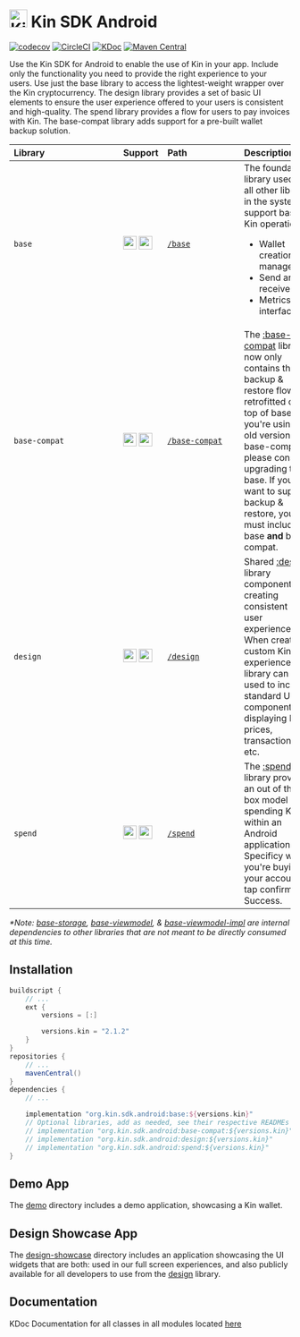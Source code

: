 # <img src="assets/kin-logo.png" height="32" alt="Kin Logo"> Kin SDK Android

[![codecov](https://codecov.io/gh/kinecosystem/kin-android/branch/master/graph/badge.svg?token=V05OQ629R5)](https://codecov.io/gh/kinecosystem/kin-android)
[![CircleCI](https://img.shields.io/circleci/build/gh/kinecosystem/kin-android/master?token=ac677bb614658377373f411ba6394e9adf112cba)](https://circleci.com/gh/kinecosystem/kin-android)
[![KDoc](https://img.shields.io/badge/Docs-KDoc-blue)](https://kinecosystem.github.io/kin-android/docs)
[![Maven Central](https://maven-badges.herokuapp.com/maven-central/org.kin.sdk.android/base/badge.svg)](https://maven-badges.herokuapp.com/maven-central/org.kin.sdk.android/base)

Use the Kin SDK for Android to enable the use of Kin in your app. Include only the functionality you need to provide the right experience to your users. Use just the base library to access the lightest-weight wrapper over the Kin cryptocurrency. The design library provides a set of basic UI elements to ensure the user experience offered to your users is consistent and high-quality. The spend library provides a flow for users to pay invoices with Kin. The base-compat library adds support for a pre-built wallet backup solution.

| Library&nbsp;&nbsp;&nbsp;&nbsp;&nbsp;&nbsp;&nbsp;&nbsp;&nbsp;&nbsp;&nbsp;&nbsp;&nbsp;&nbsp;&nbsp;&nbsp;&nbsp;&nbsp;&nbsp;&nbsp;&nbsp;&nbsp;&nbsp;&nbsp;&nbsp;&nbsp;&nbsp;&nbsp;&nbsp; | Support                                                                                   | Path&nbsp;&nbsp;&nbsp;&nbsp;&nbsp;&nbsp;&nbsp;&nbsp;&nbsp;&nbsp;&nbsp;&nbsp;&nbsp;&nbsp;&nbsp;&nbsp;&nbsp;&nbsp;&nbsp;&nbsp; | Description                                                                                                                                                                                                                               |
| :------------------------------------------------------------------------------------------------------------------------------------------------------------------------------------ | :---------------------------------------------------------------------------------------- | :--------------------------------------------------------------------------------------------------------------------------- | :---------------------------------------------------------------------------------------------------------------------------------------------------------------------------------------------------------------------------------------- |
| `base`                                                                                                                                                                                | <img src="assets/java.png" height="24">&nbsp;<img src="assets/kotlin.png" height="24">    | [`/base`](base)                                                                                                              | The foundation library used by all other libraries in the system to support basic Kin operations: <ul><li>Wallet creation and management</li><li>Send and receive Kin</li><li>Metrics interfaces</li></ul>                                |
| `base-compat`                                                                                                                                                                         | <img src="assets/android.png" height="24">&nbsp;<img src="assets/kotlin.png" height="24"> | [`/base-compat`](base-compat)                                                                                                | The [:base-compat](base-compat) library now only contains the backup & restore flow retrofitted on top of base. If you're using an old version of base-compat please consider upgrading to base. If you want to support backup & restore, you must include base **and** base-compat.                                          |
| `design`                                                                                                                                                                              | <img src="assets/android.png" height="24">&nbsp;<img src="assets/kotlin.png" height="24"> | [`/design`](design)                                                                                                          | Shared [:design](design) library components for creating consistent Kin user experiences. When creating a custom Kin experience, this library can be used to include standard UI components for displaying Kin prices, transactions, etc. |
| `spend`                                                                                                                                                                               | <img src="assets/android.png" height="24">&nbsp;<img src="assets/kotlin.png" height="24"> | [`/spend`](spend)                                                                                                            | The [:spend](spend) library provides an out of the box model UI for spending Kin within an Android application. Specificy what you're buying, your account, tap confirm. Success.                                                         |

_\*Note: [base-storage](base-storage), [base-viewmodel](base-viewmodel), & [base-viewmodel-impl](base-viewmodel-impl) are internal dependencies to other libraries that are not meant to be directly consumed at this time._

## Installation

```groovy
buildscript {
    // ...
    ext {
        versions = [:]

        versions.kin = "2.1.2"
    }
}
repositories {
    // ...
    mavenCentral()
}
dependencies {
    // ...

    implementation "org.kin.sdk.android:base:${versions.kin}"
    // Optional libraries, add as needed, see their respective READMEs for additional implementation details
    // implementation "org.kin.sdk.android:base-compat:${versions.kin}"
    // implementation "org.kin.sdk.android:design:${versions.kin}"
    // implementation "org.kin.sdk.android:spend:${versions.kin}"
}
```

## Demo App

The [demo](demo) directory includes a demo application, showcasing a Kin wallet.

## Design Showcase App

The [design-showcase](design-showcase) directory includes an application showcasing the UI widgets that are both: used in our full screen experiences, and also publicly available for all developers to use from the [design](design) library.

## Documentation

KDoc Documentation for all classes in all modules located [here](https://kinecosystem.github.io/kin-android/docs/index.html)
